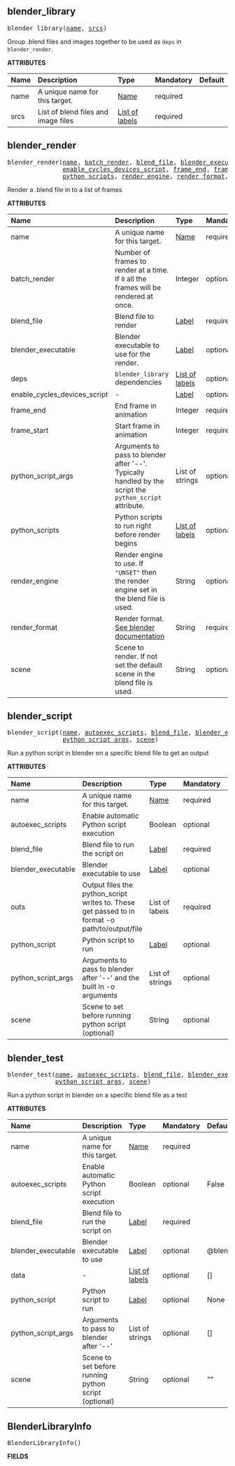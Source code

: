 <!-- Generated with Stardoc: http://skydoc.bazel.build -->



<a id="#blender_library"></a>

## blender_library

<pre>
blender_library(<a href="#blender_library-name">name</a>, <a href="#blender_library-srcs">srcs</a>)
</pre>

Group .blend files and images together to be used as `deps` in `blender_render`.

**ATTRIBUTES**


| Name  | Description | Type | Mandatory | Default |
| :------------- | :------------- | :------------- | :------------- | :------------- |
| <a id="blender_library-name"></a>name |  A unique name for this target.   | <a href="https://bazel.build/docs/build-ref.html#name">Name</a> | required |  |
| <a id="blender_library-srcs"></a>srcs |  List of blend files and image files   | <a href="https://bazel.build/docs/build-ref.html#labels">List of labels</a> | required |  |


<a id="#blender_render"></a>

## blender_render

<pre>
blender_render(<a href="#blender_render-name">name</a>, <a href="#blender_render-batch_render">batch_render</a>, <a href="#blender_render-blend_file">blend_file</a>, <a href="#blender_render-blender_executable">blender_executable</a>, <a href="#blender_render-deps">deps</a>,
               <a href="#blender_render-enable_cycles_devices_script">enable_cycles_devices_script</a>, <a href="#blender_render-frame_end">frame_end</a>, <a href="#blender_render-frame_start">frame_start</a>, <a href="#blender_render-python_script_args">python_script_args</a>,
               <a href="#blender_render-python_scripts">python_scripts</a>, <a href="#blender_render-render_engine">render_engine</a>, <a href="#blender_render-render_format">render_format</a>, <a href="#blender_render-scene">scene</a>)
</pre>

Render a .blend file in to a list of frames

**ATTRIBUTES**


| Name  | Description | Type | Mandatory | Default |
| :------------- | :------------- | :------------- | :------------- | :------------- |
| <a id="blender_render-name"></a>name |  A unique name for this target.   | <a href="https://bazel.build/docs/build-ref.html#name">Name</a> | required |  |
| <a id="blender_render-batch_render"></a>batch_render |  Number of frames to render at a time. If <code>0</code> all the frames will be rendered at once.   | Integer | optional | 0 |
| <a id="blender_render-blend_file"></a>blend_file |  Blend file to render   | <a href="https://bazel.build/docs/build-ref.html#labels">Label</a> | required |  |
| <a id="blender_render-blender_executable"></a>blender_executable |  Blender executable to use for the render.   | <a href="https://bazel.build/docs/build-ref.html#labels">Label</a> | optional | @blender//:blender |
| <a id="blender_render-deps"></a>deps |  <code>blender_library</code> dependencies   | <a href="https://bazel.build/docs/build-ref.html#labels">List of labels</a> | optional | [] |
| <a id="blender_render-enable_cycles_devices_script"></a>enable_cycles_devices_script |  -   | <a href="https://bazel.build/docs/build-ref.html#labels">Label</a> | optional | @blender//:enable_cycles_devices.py |
| <a id="blender_render-frame_end"></a>frame_end |  End frame in animation   | Integer | required |  |
| <a id="blender_render-frame_start"></a>frame_start |  Start frame in animation   | Integer | required |  |
| <a id="blender_render-python_script_args"></a>python_script_args |  Arguments to pass to blender after '--'. Typically handled by the script the <code>python_script</code> attribute.   | List of strings | optional | [] |
| <a id="blender_render-python_scripts"></a>python_scripts |  Python scripts to run right before render begins   | <a href="https://bazel.build/docs/build-ref.html#labels">List of labels</a> | optional | [] |
| <a id="blender_render-render_engine"></a>render_engine |  Render engine to use. If <code>"UNSET"</code> then the render engine set in the blend file is used.   | String | optional | "UNSET" |
| <a id="blender_render-render_format"></a>render_format |  Render format. [See blender documentation](https://docs.blender.org/manual/en/latest/advanced/command_line/arguments.html#format-options)   | String | required |  |
| <a id="blender_render-scene"></a>scene |  Scene to render. If not set the default scene in the blend file is used.   | String | optional | "" |


<a id="#blender_script"></a>

## blender_script

<pre>
blender_script(<a href="#blender_script-name">name</a>, <a href="#blender_script-autoexec_scripts">autoexec_scripts</a>, <a href="#blender_script-blend_file">blend_file</a>, <a href="#blender_script-blender_executable">blender_executable</a>, <a href="#blender_script-outs">outs</a>, <a href="#blender_script-python_script">python_script</a>,
               <a href="#blender_script-python_script_args">python_script_args</a>, <a href="#blender_script-scene">scene</a>)
</pre>

Run a python script in blender on a specific blend file to get an output

**ATTRIBUTES**


| Name  | Description | Type | Mandatory | Default |
| :------------- | :------------- | :------------- | :------------- | :------------- |
| <a id="blender_script-name"></a>name |  A unique name for this target.   | <a href="https://bazel.build/docs/build-ref.html#name">Name</a> | required |  |
| <a id="blender_script-autoexec_scripts"></a>autoexec_scripts |  Enable automatic Python script execution   | Boolean | optional | False |
| <a id="blender_script-blend_file"></a>blend_file |  Blend file to run the script on   | <a href="https://bazel.build/docs/build-ref.html#labels">Label</a> | required |  |
| <a id="blender_script-blender_executable"></a>blender_executable |  Blender executable to use   | <a href="https://bazel.build/docs/build-ref.html#labels">Label</a> | optional | @blender//:blender |
| <a id="blender_script-outs"></a>outs |  Output files the python_script writes to. These get passed to in format -o path/to/output/file   | List of labels | required |  |
| <a id="blender_script-python_script"></a>python_script |  Python script to run   | <a href="https://bazel.build/docs/build-ref.html#labels">Label</a> | optional | None |
| <a id="blender_script-python_script_args"></a>python_script_args |  Arguments to pass to blender after '--' and the built in -o arguments   | List of strings | optional | [] |
| <a id="blender_script-scene"></a>scene |  Scene to set before running python script (optional)   | String | optional | "" |


<a id="#blender_test"></a>

## blender_test

<pre>
blender_test(<a href="#blender_test-name">name</a>, <a href="#blender_test-autoexec_scripts">autoexec_scripts</a>, <a href="#blender_test-blend_file">blend_file</a>, <a href="#blender_test-blender_executable">blender_executable</a>, <a href="#blender_test-data">data</a>, <a href="#blender_test-python_script">python_script</a>,
             <a href="#blender_test-python_script_args">python_script_args</a>, <a href="#blender_test-scene">scene</a>)
</pre>

Run a python script in blender on a specific blend file as a test

**ATTRIBUTES**


| Name  | Description | Type | Mandatory | Default |
| :------------- | :------------- | :------------- | :------------- | :------------- |
| <a id="blender_test-name"></a>name |  A unique name for this target.   | <a href="https://bazel.build/docs/build-ref.html#name">Name</a> | required |  |
| <a id="blender_test-autoexec_scripts"></a>autoexec_scripts |  Enable automatic Python script execution   | Boolean | optional | False |
| <a id="blender_test-blend_file"></a>blend_file |  Blend file to run the script on   | <a href="https://bazel.build/docs/build-ref.html#labels">Label</a> | required |  |
| <a id="blender_test-blender_executable"></a>blender_executable |  Blender executable to use   | <a href="https://bazel.build/docs/build-ref.html#labels">Label</a> | optional | @blender//:blender |
| <a id="blender_test-data"></a>data |  -   | <a href="https://bazel.build/docs/build-ref.html#labels">List of labels</a> | optional | [] |
| <a id="blender_test-python_script"></a>python_script |  Python script to run   | <a href="https://bazel.build/docs/build-ref.html#labels">Label</a> | optional | None |
| <a id="blender_test-python_script_args"></a>python_script_args |  Arguments to pass to blender after '--'   | List of strings | optional | [] |
| <a id="blender_test-scene"></a>scene |  Scene to set before running python script (optional)   | String | optional | "" |


<a id="#BlenderLibraryInfo"></a>

## BlenderLibraryInfo

<pre>
BlenderLibraryInfo()
</pre>



**FIELDS**



